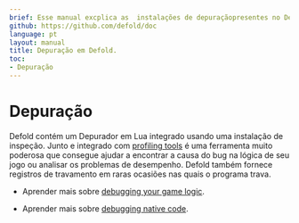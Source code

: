 ```yaml
---
brief: Esse manual excplica as  instalações de depuraçãopresentes no Defold.
github: https://github.com/defold/doc
language: pt
layout: manual
title: Depuração em Defold.
toc:
- Depuração
---
```


# Depuração 

Defold contém um Depurador em Lua
integrado usando uma instalação de inspeção. Junto e integrado com [profiling tools](/manuals/profiling) é uma ferramenta muito poderosa que consegue ajudar a encontrar a causa do bug na lógica de seu jogo  ou analisar os problemas de desempenho. Defold também fornece registros de travamento em raras ocasiões nas quais o programa trava.
 


* Aprender mais sobre [debugging your game logic](/manuals/debugging-game-logic).

* Aprender mais sobre [debugging native code](/manuals/debugging-native-code).